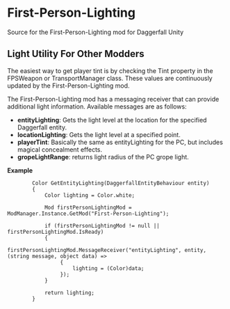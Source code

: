 # First-Person-Lighting
 Source for the First-Person-Lighting mod for Daggerfall Unity

## Light Utility For Other Modders
The easiest way to get player tint is by checking the Tint property in the FPSWeapon or TransportManager class.
These values are continuously updated by the First-Person-Lighting mod.

The First-Person-Lighting mod has a messaging receiver that can provide additional light information.
Available messages are as follows:
- **entityLighting**: Gets the light level at the location for the specified Daggerfall entity.
- **locationLighting**: Gets the light level at a specified point.
- **playerTint**: Basically the same as entityLighting for the PC, but includes magical concealment effects.
- **gropeLightRange**: returns light radius of the PC grope light.

**Example**
```
        Color GetEntityLighting(DaggerfallEntityBehaviour entity)
        {
            Color lighting = Color.white;

            Mod firstPersonLightingMod = ModManager.Instance.GetMod("First-Person-Lighting");

            if (firstPersonLightingMod != null || firstPersonLightingMod.IsReady)
            {
                 firstPersonLightingMod.MessageReceiver("entityLighting", entity, (string message, object data) =>
                 {
                     lighting = (Color)data;
                 });
            }

            return lighting;
        }
```

